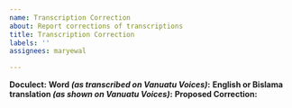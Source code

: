```yaml
---
name: Transcription Correction
about: Report corrections of transcriptions
title: Transcription Correction
labels: ''
assignees: maryewal

---
```


**Doculect:**
**Word *(as transcribed on Vanuatu Voices)*:**
**English or Bislama translation *(as shown on Vanuatu Voices)*:** 
**Proposed Correction:**
